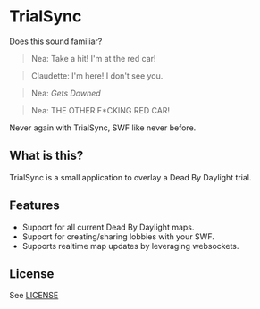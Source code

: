 # TrialSync

Does this sound familiar?

> Nea: Take a hit! I'm at the red car!

> Claudette: I'm here! I don't see you.

> Nea: *Gets Downed*

> Nea: THE OTHER F*CKING RED CAR!

Never again with TrialSync, SWF like never before.

## What is this?

TrialSync is a small application to overlay a Dead By Daylight trial.

## Features

- Support for all current Dead By Daylight maps.
- Support for creating/sharing lobbies with your SWF.
- Supports realtime map updates by leveraging websockets.

## License

See [LICENSE](LICENSE)